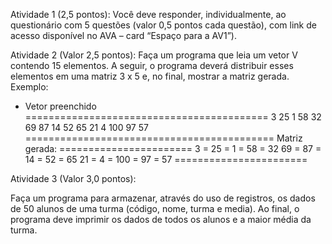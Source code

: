Atividade 1 (2,5 pontos): 
Você deve responder, individualmente, ao questionário com 5 questões (valor 0,5 pontos 
cada questão), com link de acesso disponível no AVA – card “Espaço para a AV1”). 

Atividade 2 (Valor 2,5 pontos): 
Faça um programa que leia um vetor V contendo 15 elementos. A seguir, o programa deverá 
distribuir esses elementos em uma matriz 3 x 5 e, no final, mostrar a matriz gerada. 
Exemplo: 

- Vetor preenchido 
==========================================
3 25 1 58 32 69 87 14 52 65 21 4 100 97 57
===========================================
 Matriz gerada:
=======================
3 =  25 =  1 =  58 = 32
69 = 87 =  14 = 52 = 65
21 =  4 = 100 = 97 = 57
=======================

Atividade 3 (Valor 3,0 pontos): 

Faça um programa para armazenar, através do uso de registros, os dados de 50 alunos de uma 
turma (código, nome, turma e media). Ao final, o programa deve imprimir os dados de todos 
os alunos e a maior média da turma. 

